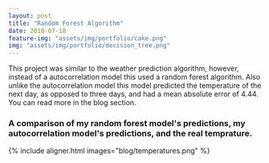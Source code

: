 ```yaml
---
layout: post
title: "Random Forest Algorithm"
date: 2018-07-18
feature-img: "assets/img/portfolio/cake.png"
img: "assets/img/portfolio/decision_tree.png"
---
```

This project was similar to the weather prediction algorithm, however, instead of a autocorrelation 
model this used a random forest algorithm. 
Also unlike the autocorrelation model this model predicted the temperature of the next day, as opposed to three days, 
and had a mean absolute error of 4.44.
You can read more in the blog section.

### A comparison of my random forest model's predictions, my autocorrelation model's predictions, and the real temprature.

{% include aligner.html images="blog/temperatures.png" %}